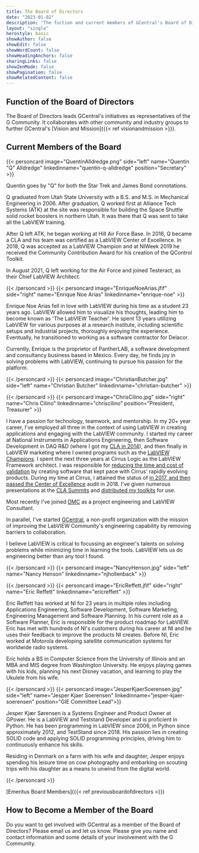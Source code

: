 ```yaml
---
title: The Board of Directors
date: "2023-01-02"
description: "The fuction and current members of GCentral's Board of Directors"
layout: "single"
herostyle: basic
showAuthor: false
showEdit: false
showWordCount: false
showHeadingAnchors: false
sharingLinks: false
showZenMode: false
showPagination: false
showRelatedContent: false
---
```

## Function of the Board of Directors
The Board of Directors leads GCentral's initiatives as representatives of the G Community. It collaborates with other community and industry groups to further GCentral's [Vision and Mission]({{< ref visionandmission >}}).

## Current Members of the Board
{{< personcard image="QuentinAlldredge.png" side="left" name="Quentin \"Q\" Alldredge" linkedinname="quentin-q-alldredge" position="Secretary" >}}
<p>Quentin goes by "Q" for both the Star Trek and James Bond connotations.</p>
<p>Q graduated from Utah State University with a B.S. and M.S. in Mechanical Engineering in 2006. After graduation, Q worked first at Alliance Tech Systems (ATK) at the site was responsible for building the Space Shuttle solid rocket boosters in northern Utah. It was there that Q was sent to take all the LabVIEW training.</p>
<p>After Q left ATK, he began working at Hill Air Force Base. In 2016, Q became a CLA and his team was certified as a LabVIEW Center of Excellence.  In 2018, Q was accepted as a LabVIEW Champion and at NIWeek 2019 he received the Community Contribution Award for his creation of the QControl Toolkit.</p>
<p>In August 2021, Q left working for the Air Force and joined Testeract, as their Chief LabVIEW Architect.</p>
{{< /personcard >}}
{{< personcard image="EnriqueNoeArias.jfif" side="right" name="Enrique Noe Arias" linkedinname="enrique-noe" >}}
<p>Enrique Noe Arias fell in love with LabVIEW during his time as a student 23 years ago. LabVIEW allowed him to visualize his thoughts, leading him to become known as 'The LabVIEW Teacher'. He spent 13 years utilizing LabVIEW for various purposes at a research institute, including scientific setups and industrial projects, thoroughly enjoying the experience. Eventually, he transitioned to working as a software contractor for Delacor.</p>
<p>Currently, Enrique is the proprietor of PantherLAB, a software development and consultancy business based in México. Every day, he finds joy in solving problems with LabVIEW, continuing to pursue his passion for the platform.</p>
{{< /personcard >}}
{{< personcard image="ChristianButcher.jpg" side="left" name="Christian Butcher" linkedinname="christian-butcher" >}}
<p></p>
{{< /personcard >}}
{{< personcard image="ChrisCilino.jpg" side="right" name="Chris Cilino" linkedinname="chriscilino" position="President, Treasurer" >}}
<p>I have a passion for technology, teamwork, and mentorship. In my 20+ year career, I've employed all three in the context of using LabVIEW in creating applications and engaging with the LabVIEW community. I started my career at National Instruments in Applications Engineering, then Software Development in DAQ R&D (where I got my <a href="http://bit.ly/ChrisCilino_CLABadge">CLA in 2014</a>), and then finally in LabVIEW marketing where I owned programs such as the <a href="https://labviewwiki.org/wiki/LabVIEW_Champions">LabVIEW Champions</a>. I spent the next three years at Cirrus Logic as the LabVIEW Framework architect. I was responsible for <a href="https://bit.ly/ChrisCilino_2018Keynote">reducing the time and cost of validation</a> by creating software that kept pace with Cirrus' rapidly evolving products. During my time at Cirrus, I attained the status of <a href="http://bit.ly/ChrisCilino_ChampionBadge"LabVIEW Champion</a> in 2017, and then passed the <a href="https://learn.ni.com/center-of-excellence">Center of Excellence</a> audit in 2018. I've given numerous presentations at the <a href="https://bit.ly/ChrisCilino_Presentations">CLA Summits</a> and <a href="https://www.petranway.com/implementation">distributed my toolkits</a> for use.</p>
<p>Most recently I've joined <a href="https://www.dmcinfo.com/">DMC</a> as a project engineering and LabVIEW Consultant.</p>
<p>In parallel, I've started <a href="https://labviewwiki.org/wiki/GCentral">GCentral</a>, a non-profit organization with the mission of improving the LabVIEW Community's engineering capability by removing barriers to collaboration.</p>
<p>I believe LabVIEW is critical to focussing an engineer's talents on solving problems while minimizing time in learning the tools. LabVIEW lets us do engineering better than any tool I found.</p>
{{< /personcard >}}
{{< personcard image="NancyHenson.jpg" side="left" name="Nancy Henson" linkedinname="njhollenback" >}}
<p></p>
{{< /personcard >}}
{{< personcard image="EricReffett.jfif" side="right" name="Eric Reffett" linkedinname="ericreffett" >}}
<p>Eric Reffett has worked at NI for 23 years in multiple roles including Applications Engineering, Software Development, Software Marketing, Engineering Management and Software Planning. In his current role as a Software Planner, Eric is responsible for the product roadmap for LabVIEW.  Eric has met with hundreds of NI's customers during his career at NI and he uses their feedback to improve the products NI creates. Before NI, Eric worked at Motorola developing satellite communication systems for worldwide radio systems.</p>
<p>Eric holds a BS in Computer Science from the University of Illinois and an MBA and MIS degree from Washington University. He enjoys playing games with his kids, planning his next Disney vacation, and learning to play the Ukulele from his wife.</p>
{{< /personcard >}}
{{< personcard image="JesperKjaerSoerensen.jpg" side="left" name="Jesper Kjaer Soerensen" linkedinname="jesper-kjaer-soerensen" position="GIE Committee Lead">}}

<p>Jesper Kjær Sørensen is a Systems Engineer and Product Owner at GPower. He is a LabVIEW and Teststand Developer and is proficient in Python. He has been programming in LabVIEW since 2006, in Python since approximately 2012, and TestStand since 2018. His passion lies in creating SOLID code and applying SOLID programming principles, driving him to continuously enhance his skills.</p>

<p>Residing in Denmark on a farm with his wife and daughter, Jesper enjoys spending his leisure time on cow photography and embarking on scouting trips with his daughter as a means to unwind from the digital world.</p>
{{< /personcard >}}

[Emeritus Board Members]({{< ref previousboardofdirectors >}})

## How to Become a Member of the Board
Do you want to get involved with GCentral as a member of the Board of Directors? Please email us and let us know.  Please give you name and contact information and some details of your involvement with the G Community.
